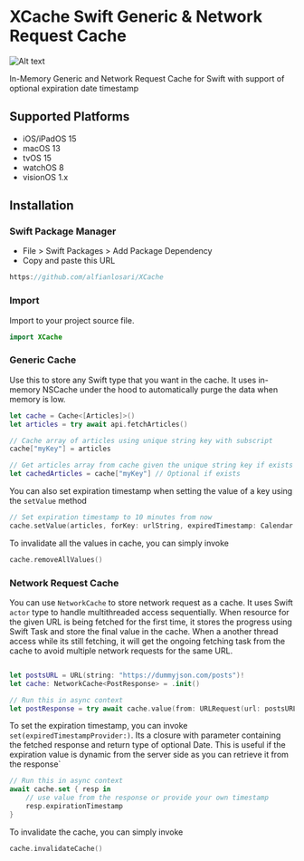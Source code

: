 # XCache Swift Generic & Network Request Cache

![Alt text](https://i.imghippo.com/files/56Clq1725020693.png "image")

In-Memory Generic and Network Request Cache for Swift with support of optional expiration date timestamp 

## Supported Platforms

- iOS/iPadOS 15
- macOS 13
- tvOS 15
- watchOS 8
- visionOS 1.x

## Installation

### Swift Package Manager
- File > Swift Packages > Add Package Dependency
- Copy and paste this URL

```swift
https://github.com/alfianlosari/XCache
```

### Import
Import to your project source file.

```swift
import XCache
```

### Generic Cache

Use this to store any Swift type that you want in the cache. It uses in-memory NSCache under the hood to automatically purge the data when memory is low.

```swift
let cache = Cache<[Articles]>()
let articles = try await api.fetchArticles()

// Cache array of articles using unique string key with subscript 
cache["myKey"] = articles

// Get articles array from cache given the unique string key if exists
let cachedArticles = cache["myKey"] // Optional if exists 
```

You can also set expiration timestamp when setting the value of a key using the `setValue` method

```swift
// Set expiration timestamp to 10 minutes from now
cache.setValue(articles, forKey: urlString, expiredTimestamp: Calendar.current.date(byAdding:.minute, value: 10, to: .now))
```

To invalidate all the values in cache, you can simply invoke
```swift
cache.removeAllValues()
```


### Network Request Cache

You can use `NetworkCache` to store network request as a cache. It uses Swift `actor` type to handle multithreaded access sequentially. When resource for the given URL is being fetched for the first time, it stores the progress using Swift Task and store the final value in the cache. When a another thread access while its still fetching, it will get the ongoing fetching task from the cache to avoid multiple network requests for the same URL. 

```swift

let postsURL = URL(string: "https://dummyjson.com/posts")!
let cache: NetworkCache<PostResponse> = .init()

// Run this in async context
let postResponse = try await cache.value(from: URLRequest(url: postsURL))
```

To set the expiration timestamp, you can invoke `set(expiredTimestampProvider:)`. Its a closure with parameter containing the fetched response and return type of optional Date. This is useful if the expiration value is dynamic from the server side as you can retrieve it from the response`

```swift
// Run this in async context
await cache.set { resp in
    // use value from the response or provide your own timestamp 
    resp.expirationTimestamp
}
```

To invalidate the cache, you can simply invoke
```swift
cache.invalidateCache()
```
